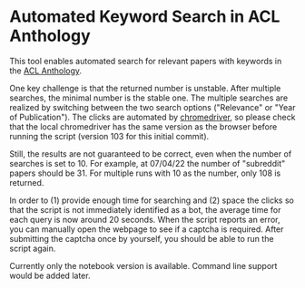 # Automated Keyword Search in ACL Anthology

This tool enables automated search for relevant papers with keywords in the [ACL Anthology](https://aclanthology.org). 

One key challenge is that the returned number is unstable. After multiple searches, the minimal number is the stable one. The multiple searches are realized by switching between the two search options ("Relevance" or "Year of Publication"). The clicks are automated by [chromedriver](https://chromedriver.chromium.org), so please check that the local chromedriver has the same version as the browser before running the script (version 103 for this initial commit).

Still, the results are not guaranteed to be correct, even when the number of searches is set to 10. For example, at 07/04/22 the number of "subreddit" papers should be 31. For multiple runs with 10 as the number, only 108 is returned.

In order to (1) provide enough time for searching and (2) space the clicks so that the script is not immediately identified as a bot, the average time for each query is now around 20 seconds. When the script reports an error, you can manually open the webpage to see if a captcha is required. After submitting the captcha once by yourself, you should be able to run the script again.

Currently only the notebook version is available. Command line support would be added later.

